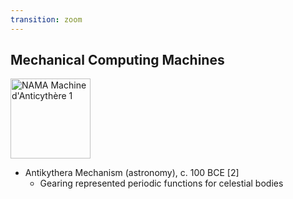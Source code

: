 ```yaml
---
transition: zoom
---
```


## Mechanical Computing Machines

<div class="paragraph">
    <p>
        <span class="image">
            <a title="No machine-readable author provided. Marsyas assumed (based on copyright claims). / CC BY-SA (http://creativecommons.org/licenses/by-sa/3.0/)" href="https://commons.wikimedia.org/wiki/File:NAMA_Machine_d%27Anticyth%C3%A8re_1.jpg"><img width="128" alt="NAMA Machine d&#039;Anticythère 1" src="https://upload.wikimedia.org/wikipedia/commons/thumb/6/66/NAMA_Machine_d%27Anticyth%C3%A8re_1.jpg/512px-NAMA_Machine_d%27Anticyth%C3%A8re_1.jpg"></a>
        </span>
    </p>
</div>

- Antikythera Mechanism (astronomy), c. 100 BCE \[2\]
  - Gearing represented periodic functions for celestial bodies
